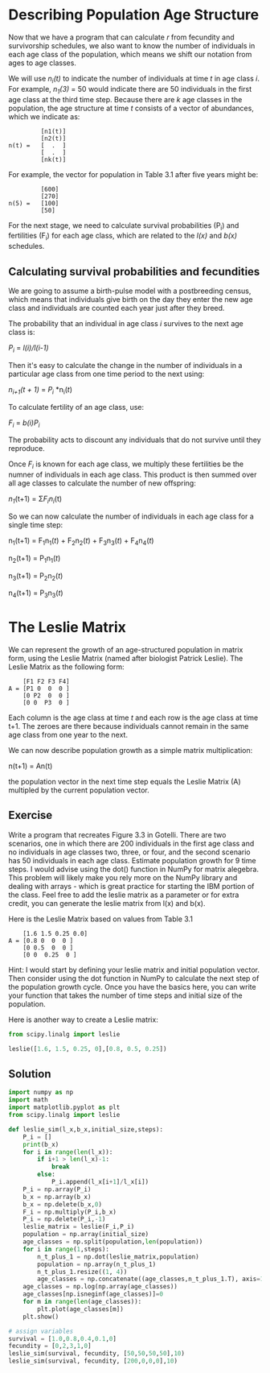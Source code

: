 # Describing Population Age Structure
Now that we have a program that can calculate *r* from fecundity and survivorship schedules, we also want to know the number of individuals in each age class of the population, which means we shift our notation from ages to age classes.

We will use *n<sub>i</sub>(t)* to indicate the number of individuals at time *t* in age class *i*. For example, *n<sub>1</sub>(3)* = 50 would indicate there are 50 individuals in the first age class at the third time step. Because there are *k* age classes in the population, the age structure at time *t* consists of a vector of abundances, which we indicate as:

```
         [n1(t)]
         [n2(t)]
n(t) =   [  .  ]
         [  .  ]
         [nk(t)]
```
         
For example, the vector for population in Table 3.1 after five years might be:
```
         [600]
         [270]
n(5) =   [100]
         [50]
```
For the next stage, we need to calculate survival probabilities (P<sub>i</sub>) and fertilities (F<sub>i</sub>) for each age class, which are related to the *l(x)* and *b(x)* schedules.

## Calculating survival probabilities and fecundities
We are going to assume a birth-pulse model with a postbreeding census, which means that individuals give birth on the day they enter the new age class and individuals are counted each year just after they breed.

The probability that an individual in age class *i* survives to the next age class is:

*P<sub>i</sub>* = *l(i)/l(i-1)*

Then it's easy to calculate the change in the number of individuals in a particular age class from one time period to the next using:

*n<sub>i+1</sub>(*t* + 1)* = *P<sub>i</sub>* *n<sub>i</sub>(*t*)

To calculate fertility of an age class, use:

*F<sub>i</sub>* = *b(i)P<sub>i</sub>*

The probability acts to discount any individuals that do not survive until they reproduce.

Once *F<sub>i</sub>* is known for each age class, we multiply these fertilities be the numner of individuals in each age class. This product is then summed over all age classes to calculate the number of new offspring:

*n<sub>1</sub>*(t+1) = Σ*F<sub>i</sub>n<sub>i</sub>*(t)

So we can now calculate the number of individuals in each age class for a single time step:

n<sub>1</sub>(t+1) = F<sub>1</sub>n<sub>1</sub>(*t*) + F<sub>2</sub>n<sub>2</sub>(*t*) + F<sub>3</sub>n<sub>3</sub>(*t*) + F<sub>4</sub>n<sub>4</sub>(*t*)

n<sub>2</sub>(t+1) = P<sub>1</sub>n<sub>1</sub>(*t*)

n<sub>3</sub>(t+1) = P<sub>2</sub>n<sub>2</sub>(*t*)

n<sub>4</sub>(t+1) = P<sub>3</sub>n<sub>3</sub>(*t*)

# The Leslie Matrix
We can represent the growth of an age-structured population in matrix form, using the Leslie Matrix (named after biologist Patrick Leslie). The Leslie Matrix as the following form:
```
    [F1 F2 F3 F4]
A = [P1 0  0  0 ]
    [0 P2  0  0 ]
    [0 0  P3  0 ]
```
Each column is the age class at time *t* and each row is the age class at time t+1. The zeroes are there because individuals cannot remain in the same age class from one year to the next.

We can now describe population growth as a simple matrix multiplication:

n(t+1) = An(t)

the population vector in the next time step equals the Leslie Matrix (A) multipled by the current population vector.

## Exercise
Write a program that recreates Figure 3.3 in Gotelli. There are two scenarios, one in which there are 200 individuals in the first age class and no individuals in age classes two, three, or four, and the second scenario has 50 individuals in each age class. Estimate population growth for 9 time steps. I would advise using the dot() function in NumPy for matrix alegebra. This problem will likely make you rely more on the NumPy library and dealing with arrays - which is great practice for starting the IBM portion of the class. Feel free to add the leslie matrix as a parameter or for extra credit, you can generate the leslie matrix from l(x) and b(x).

Here is the Leslie Matrix based on values from Table 3.1
```
    [1.6 1.5 0.25 0.0]
A = [0.8 0  0  0 ]
    [0 0.5  0  0 ]
    [0 0  0.25  0 ]
```

Hint: I would start by defining your leslie matrix and initial population vector. Then consider using the dot function in NumPy to calculate the next step of the population growth cycle. Once you have the basics here, you can write your function that takes the number of time steps and initial size of the population.

Here is another way to create a Leslie matrix:
```python
from scipy.linalg import leslie

leslie([1.6, 1.5, 0.25, 0],[0.8, 0.5, 0.25])
```

## Solution
```python
import numpy as np
import math
import matplotlib.pyplot as plt
from scipy.linalg import leslie

def leslie_sim(l_x,b_x,initial_size,steps):
    P_i = []
    print(b_x)
    for i in range(len(l_x)):
        if i+1 > len(l_x)-1:
            break
        else:
            P_i.append(l_x[i+1]/l_x[i])
    P_i = np.array(P_i)
    b_x = np.array(b_x)
    b_x = np.delete(b_x,0)
    F_i = np.multiply(P_i,b_x)
    P_i = np.delete(P_i,-1)
    leslie_matrix = leslie(F_i,P_i)    
    population = np.array(initial_size)
    age_classes = np.split(population,len(population))
    for i in range(1,steps):
        n_t_plus_1 = np.dot(leslie_matrix,population)
        population = np.array(n_t_plus_1)
        n_t_plus_1.resize((1, 4))
        age_classes = np.concatenate((age_classes,n_t_plus_1.T), axis=1)
    age_classes = np.log(np.array(age_classes))
    age_classes[np.isneginf(age_classes)]=0
    for m in range(len(age_classes)):
        plt.plot(age_classes[m])
    plt.show()

# assign variables
survival = [1.0,0.8,0.4,0.1,0]
fecundity = [0,2,3,1,0]
leslie_sim(survival, fecundity, [50,50,50,50],10)
leslie_sim(survival, fecundity, [200,0,0,0],10)
```
    


